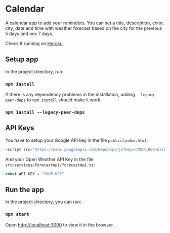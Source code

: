# Calendar

A calendar app to add your reminders. You can set a title, description, color, city, date and time with weather forecast based on the city for the previous 5 days and nex 7 days.

Check it running on [Heroku](https://challenge-calendar.herokuapp.com/).

## Setup app

In the project directory, run:

### `npm install`

If there is any dependency problems in the installation, adding `--legacy-peer-deps` to `npm install` should make it work.

### `npm install --legacy-peer-deps`

## API Keys

You have to setup your Google API key in the file `public/index.html`:

```javascript
<script src="https://maps.googleapis.com/maps/api/js?key=<YOUR_KEY>&libraries=places"></script>
```

And your Open Weather API Key in the file `src/services/forecastApi/forecastApi.ts`:

```javascript
const API_KEY = "YOUR_KEY"
```

## Run the app

In the project directory, you can run:

### `npm start`

Open [http://localhost:3000](http://localhost:3000) to view it in the browser.

